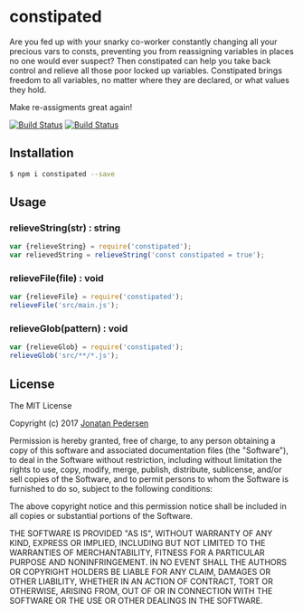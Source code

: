 # constipated
Are you fed up with your snarky co-worker constantly changing all your precious vars to consts, preventing you from reassigning variables in places no one would ever suspect? Then constipated can help you take back control and relieve all those poor locked up variables. Constipated brings freedom to all variables, no matter where they are declared, or what values they hold.

Make re-assigments great again!

[![Build Status](https://travis-ci.org/jonatanpedersen/constipated.svg?branch=master)](https://travis-ci.org/jonatanpedersen/constipated)
[![Build Status](https://img.shields.io/npm/v/constipated.svg)](https://www.npmjs.com/package/constipated)

## Installation

```bash
$ npm i constipated --save
```

## Usage

### relieveString(str) : string
``` javascript
var {relieveString} = require('constipated');
var relievedString = relieveString('const constipated = true');
```

### relieveFile(file) : void
``` javascript
var {relieveFile} = require('constipated');
relieveFile('src/main.js');
```

### relieveGlob(pattern) : void
``` javascript
var {relieveGlob} = require('constipated');
relieveGlob('src/**/*.js');
```

## License
The MIT License

Copyright (c) 2017 [Jonatan Pedersen](https://www.jonatanpedersen.com/)

Permission is hereby granted, free of charge, to any person obtaining a copy
of this software and associated documentation files (the "Software"), to deal
in the Software without restriction, including without limitation the rights
to use, copy, modify, merge, publish, distribute, sublicense, and/or sell
copies of the Software, and to permit persons to whom the Software is
furnished to do so, subject to the following conditions:

The above copyright notice and this permission notice shall be included in
all copies or substantial portions of the Software.

THE SOFTWARE IS PROVIDED "AS IS", WITHOUT WARRANTY OF ANY KIND, EXPRESS OR
IMPLIED, INCLUDING BUT NOT LIMITED TO THE WARRANTIES OF MERCHANTABILITY,
FITNESS FOR A PARTICULAR PURPOSE AND NONINFRINGEMENT. IN NO EVENT SHALL THE
AUTHORS OR COPYRIGHT HOLDERS BE LIABLE FOR ANY CLAIM, DAMAGES OR OTHER
LIABILITY, WHETHER IN AN ACTION OF CONTRACT, TORT OR OTHERWISE, ARISING FROM,
OUT OF OR IN CONNECTION WITH THE SOFTWARE OR THE USE OR OTHER DEALINGS IN
THE SOFTWARE.